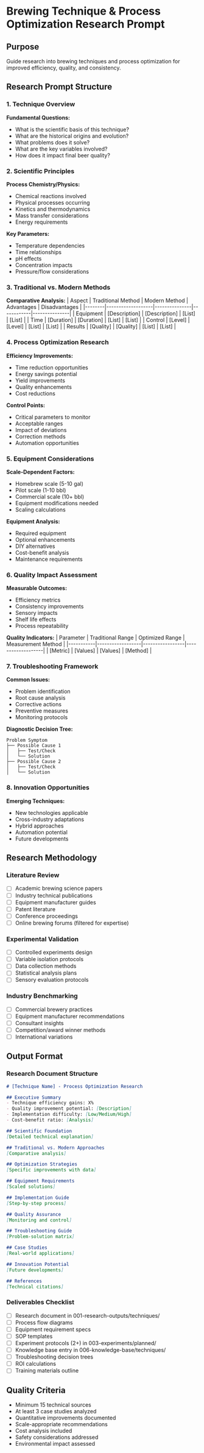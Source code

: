 # Brewing Technique & Process Optimization Research Prompt

## Purpose
Guide research into brewing techniques and process optimization for improved efficiency, quality, and consistency.

## Research Prompt Structure

### 1. Technique Overview

**Fundamental Questions:**
- What is the scientific basis of this technique?
- What are the historical origins and evolution?
- What problems does it solve?
- What are the key variables involved?
- How does it impact final beer quality?

### 2. Scientific Principles

**Process Chemistry/Physics:**
- Chemical reactions involved
- Physical processes occurring
- Kinetics and thermodynamics
- Mass transfer considerations
- Energy requirements

**Key Parameters:**
- Temperature dependencies
- Time relationships
- pH effects
- Concentration impacts
- Pressure/flow considerations

### 3. Traditional vs. Modern Methods

**Comparative Analysis:**
| Aspect | Traditional Method | Modern Method | Advantages | Disadvantages |
|--------|-------------------|---------------|------------|---------------|
| Equipment | [Description] | [Description] | [List] | [List] |
| Time | [Duration] | [Duration] | [List] | [List] |
| Control | [Level] | [Level] | [List] | [List] |
| Results | [Quality] | [Quality] | [List] | [List] |

### 4. Process Optimization Research

**Efficiency Improvements:**
- Time reduction opportunities
- Energy savings potential
- Yield improvements
- Quality enhancements
- Cost reductions

**Control Points:**
- Critical parameters to monitor
- Acceptable ranges
- Impact of deviations
- Correction methods
- Automation opportunities

### 5. Equipment Considerations

**Scale-Dependent Factors:**
- Homebrew scale (5-10 gal)
- Pilot scale (1-10 bbl)
- Commercial scale (10+ bbl)
- Equipment modifications needed
- Scaling calculations

**Equipment Analysis:**
- Required equipment
- Optional enhancements
- DIY alternatives
- Cost-benefit analysis
- Maintenance requirements

### 6. Quality Impact Assessment

**Measurable Outcomes:**
- Efficiency metrics
- Consistency improvements
- Sensory impacts
- Shelf life effects
- Process repeatability

**Quality Indicators:**
| Parameter | Traditional Range | Optimized Range | Measurement Method |
|-----------|------------------|-----------------|-------------------|
| [Metric] | [Values] | [Values] | [Method] |

### 7. Troubleshooting Framework

**Common Issues:**
- Problem identification
- Root cause analysis
- Corrective actions
- Preventive measures
- Monitoring protocols

**Diagnostic Decision Tree:**
```
Problem Symptom
├── Possible Cause 1
│   ├── Test/Check
│   └── Solution
├── Possible Cause 2
│   ├── Test/Check
│   └── Solution
```

### 8. Innovation Opportunities

**Emerging Techniques:**
- New technologies applicable
- Cross-industry adaptations
- Hybrid approaches
- Automation potential
- Future developments

## Research Methodology

### Literature Review
- [ ] Academic brewing science papers
- [ ] Industry technical publications
- [ ] Equipment manufacturer guides
- [ ] Patent literature
- [ ] Conference proceedings
- [ ] Online brewing forums (filtered for expertise)

### Experimental Validation
- [ ] Controlled experiments design
- [ ] Variable isolation protocols
- [ ] Data collection methods
- [ ] Statistical analysis plans
- [ ] Sensory evaluation protocols

### Industry Benchmarking
- [ ] Commercial brewery practices
- [ ] Equipment manufacturer recommendations
- [ ] Consultant insights
- [ ] Competition/award winner methods
- [ ] International variations

## Output Format

### Research Document Structure
```markdown
# [Technique Name] - Process Optimization Research

## Executive Summary
- Technique efficiency gains: X%
- Quality improvement potential: [Description]
- Implementation difficulty: [Low/Medium/High]
- Cost-benefit ratio: [Analysis]

## Scientific Foundation
[Detailed technical explanation]

## Traditional vs. Modern Approaches
[Comparative analysis]

## Optimization Strategies
[Specific improvements with data]

## Equipment Requirements
[Scaled solutions]

## Implementation Guide
[Step-by-step process]

## Quality Assurance
[Monitoring and control]

## Troubleshooting Guide
[Problem-solution matrix]

## Case Studies
[Real-world applications]

## Innovation Potential
[Future developments]

## References
[Technical citations]
```

### Deliverables Checklist
- [ ] Research document in 001-research-outputs/techniques/
- [ ] Process flow diagrams
- [ ] Equipment requirement specs
- [ ] SOP templates
- [ ] Experiment protocols (2+) in 003-experiments/planned/
- [ ] Knowledge base entry in 006-knowledge-base/techniques/
- [ ] Troubleshooting decision trees
- [ ] ROI calculations
- [ ] Training materials outline

## Quality Criteria
- Minimum 15 technical sources
- At least 3 case studies analyzed
- Quantitative improvements documented
- Scale-appropriate recommendations
- Cost analysis included
- Safety considerations addressed
- Environmental impact assessed